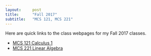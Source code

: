 ```yaml
---
layout:     post
title:      "Fall 2017"
subtitle:   "MCS 121, MCS 221"
---
```


Here are quick links to the class webpages for my Fall 2017 classes.

- [MCS 121 Calculus 1](/classes/2017/Fa/121/)
- [MCS 221 Linear Algebra](/classes/2017/Fa/221/)
